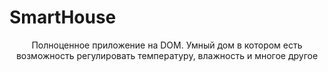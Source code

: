 # SmartHouse

  <div align="center">
  Полноценное приложение на DOM. Умный дом в котором есть возможность регулировать температуру, влажность и многое другое 
  </div> 

<br/>


